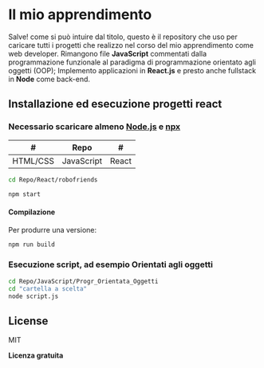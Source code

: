 # Il mio apprendimento


Salve! come si può intuire dal titolo, questo è il repository che uso per caricare tutti i progetti che realizzo nel corso del mio apprendimento come web developer. Rimangono file **JavaScript** commentati dalla programmazione funzionale al paradigma di programmazione orientato agli oggetti (OOP);
Implemento applicazioni in **React.js** e presto anche fullstack in **Node** come back-end. 


## Installazione ed esecuzione progetti react
### Necessario scaricare almeno [Node.js](https://nodejs.org/en) e [npx](https://create-react-app.dev/docs/getting-started)


| # |Repo|#|
|---------|----|---|
| HTML/CSS| JavaScript| React|

```sh
cd Repo/React/robofriends
```
```sh
npm start
```

#### Compilazione

Per produrre una versione:

```sh
npm run build
```


### Esecuzione script, ad esempio Orientati agli oggetti
```sh
cd Repo/JavaScript/Progr_Orientata_Oggetti
cd "cartella a scelta"
node script.js
```



## License

MIT

**Licenza gratuita**